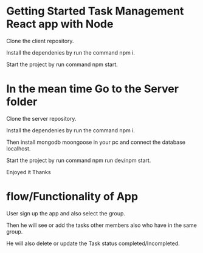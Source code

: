 # Getting Started  Task Management React app with Node

  Clone the client repository.

  Install the dependenies by run the command npm i.
  
  Start the project by run command npm start.

# In the mean time Go to the Server folder

  Clone the server repository.

  Install the dependenies by run the command npm i.

  Then install mongodb moongoose in your pc and connect the database localhost.


  Start the project by run command npm run dev/npm start.

  Enjoyed it Thanks

# flow/Functionality of App

  User sign up the app and also select the  group.

  Then he will see or add the tasks other members also who have in the same group.

  He will also delete or update the Task status completed/Incompleted.
